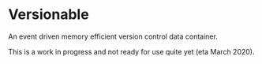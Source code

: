 # Versionable

An event driven memory efficient version control data container.

This is a work in progress and not ready for use quite yet (eta March 2020).
